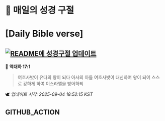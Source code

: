 # 🙏 매일의 성경 구절
# [Daily Bible verse]
## [![README에 성경구절 업데이트](https://github.com/DONGSUKA/first_test/actions/workflows/update-readme-bible.yml/badge.svg)](https://github.com/DONGSUKA/first_test/actions/workflows/update-readme-bible.yml)
<!-- START_BIBLE_VERSE -->
📖 **역대하 17:1**
> 여호사밧이 유다의 왕이 되다 아사의 아들 여호사밧이 대신하여 왕이 되어 스스로 강하게 하여 이스라엘을 방어하되

🕊️ _업데이트 시각: 2025-09-04 18:52:15 KST_
  <!-- END_BIBLE_VERSE -->
## GITHUB_ACTION
